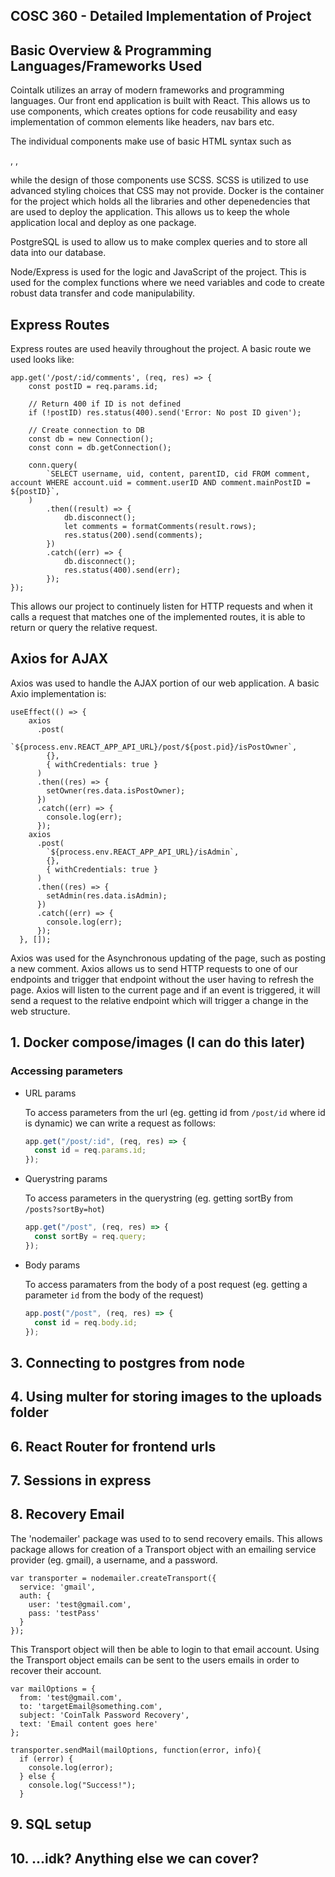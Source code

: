 ## COSC 360 - Detailed Implementation of Project


## Basic Overview & Programming Languages/Frameworks Used

Cointalk utilizes an array of modern frameworks and programming languages. Our front end application is built with React. 
This allows us to use components, which creates options for code reusability and easy implementation of common elements like headers, nav bars etc. 

The individual components make use of basic HTML syntax such as <div>, <a>, <p> while the design of those components use SCSS. SCSS is utilized to use advanced styling choices that CSS may not provide.
Docker is the container for the project which holds all the libraries and other depenedencies that are used to deploy the application. This allows us to keep the whole application local and deploy as one package.
 
 PostgreSQL is used to allow us to make complex queries and to store all data into our database.
 
 Node/Express is used for the logic and JavaScript of the project. This is used for the complex functions where we need variables and code to create robust data transfer and code manipulability.


## Express Routes
Express routes are used heavily throughout the project. A basic route we used looks like:
```// Get Comments
app.get('/post/:id/comments', (req, res) => {
    const postID = req.params.id;

    // Return 400 if ID is not defined
    if (!postID) res.status(400).send('Error: No post ID given');

    // Create connection to DB
    const db = new Connection();
    const conn = db.getConnection();

    conn.query(
        `SELECT username, uid, content, parentID, cid FROM comment, account WHERE account.uid = comment.userID AND comment.mainPostID = ${postID}`,
    )
        .then((result) => {
            db.disconnect();
            let comments = formatComments(result.rows);
            res.status(200).send(comments);
        })
        .catch((err) => {
            db.disconnect();
            res.status(400).send(err);
        });
});
```
This allows our project to continuely listen for HTTP requests and when it calls a request that matches one of the implemented routes, it is able to return or query the relative request. 


## Axios for AJAX

Axios was used to handle the AJAX portion of our web application. A basic Axio implementation is:
``` 
useEffect(() => {
    axios
      .post(
        `${process.env.REACT_APP_API_URL}/post/${post.pid}/isPostOwner`,
        {},
        { withCredentials: true }
      )
      .then((res) => {
        setOwner(res.data.isPostOwner);
      })
      .catch((err) => {
        console.log(err);
      });
    axios
      .post(
        `${process.env.REACT_APP_API_URL}/isAdmin`,
        {},
        { withCredentials: true }
      )
      .then((res) => {
        setAdmin(res.data.isAdmin);
      })
      .catch((err) => {
        console.log(err);
      });
  }, []);
  ```
  Axios was used for the Asynchronous updating of the page, such as posting a new comment. Axios allows us to send HTTP requests to one of our endpoints and trigger that endpoint without the user having to refresh the page. Axios will listen to the current page and if an event is triggered, it will send a request to the relative endpoint which will trigger a change in the web structure.
  



## 1. Docker compose/images (I can do this later)

### Accessing parameters

- URL params

  To access parameters from the url (eg. getting id from `/post/id` where id is dynamic) we can write a request as follows:

  ```javascript
  app.get("/post/:id", (req, res) => {
    const id = req.params.id;
  });
  ```

- Querystring params

  To access parameters in the querystring (eg. getting sortBy from `/posts?sortBy=hot`)

  ```javascript
  app.get("/post", (req, res) => {
    const sortBy = req.query;
  });
  ```

- Body params

  To access paramaters from the body of a post request (eg. getting a parameter `id` from the body of the request)

  ```javascript
  app.post("/post", (req, res) => {
    const id = req.body.id;
  });
  ```

## 3. Connecting to postgres from node

## 4. Using multer for storing images to the uploads folder


## 6. React Router for frontend urls

## 7. Sessions in express

## 8. Recovery Email

The 'nodemailer' package was used to to send recovery emails. This allows package allows for creation of a Transport object with an emailing service provider (eg. gmail), a username, and a password.
```
var transporter = nodemailer.createTransport({
  service: 'gmail',
  auth: {
    user: 'test@gmail.com',
    pass: 'testPass'
  }
});
```
This Transport object will then be able to login to that email account. Using the Transport object emails can be sent to the users emails in order to recover their account.
```
var mailOptions = {
  from: 'test@gmail.com',
  to: 'targetEmail@something.com',
  subject: 'CoinTalk Password Recovery',
  text: 'Email content goes here'
};

transporter.sendMail(mailOptions, function(error, info){
  if (error) {
    console.log(error);
  } else {
    console.log("Success!");
  }
```

## 9. SQL setup

## 10. ...idk? Anything else we can cover?

